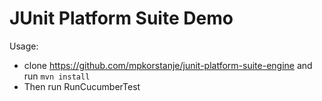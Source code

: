 JUnit Platform Suite Demo
=========================

Usage:
 * clone https://github.com/mpkorstanje/junit-platform-suite-engine and run `mvn install`
 * Then run RunCucumberTest   
